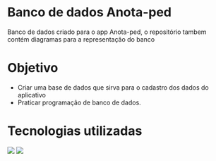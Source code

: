 # Banco de dados Anota-ped
Banco de dados criado para o app Anota-ped, o repositório tambem contém diagramas para a representação do banco

# Objetivo
- Criar uma base de dados que sirva para o cadastro dos dados do aplicativo
- Praticar programação de banco de dados.

# Tecnologias utilizadas
<img src="https://img.shields.io/badge/PostgreSQL-316192?style=for-the-badge&logo=postgresql&logoColor=white">
<img src="https://img.shields.io/badge/Heroku-430098?style=for-the-badge&logo=heroku&logoColor=white">
